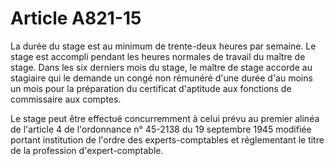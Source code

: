 # Article A821-15

La durée du stage est au minimum de trente-deux heures par semaine. Le stage est accompli pendant les heures normales de travail du maître de stage. Dans les six derniers mois du stage, le maître de stage accorde au stagiaire qui le demande un congé non rémunéré d'une durée d'au moins un mois pour la préparation du certificat d'aptitude aux fonctions de commissaire aux comptes.

Le stage peut être effectué concurremment à celui prévu au premier alinéa de l'article 4 de l'ordonnance n° 45-2138 du 19 septembre 1945 modifiée portant institution de l'ordre des experts-comptables et réglementant le titre de la profession d'expert-comptable.
